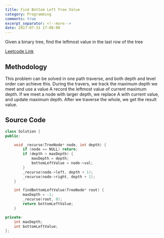 ```yaml
---
title: Find Bottom Left Tree Value
category: Programming
comments: true
excerpt_separator: <!--more-->
date: 2017-07-31 17:08:00
---
```

Given a binary tree, find the leftmost value in the last row of the tree
<!--more-->

[Leetcode Link](https://leetcode.com/problems/find-bottom-left-tree-value)

## Methodology
This problem can be solved in one path traverse, and both depth and level order can achieve this. During the travers, we track the maximum depth we meet and use a value A record the leftmost value of current maximum depth. If we meet a node with larger depth, we replace A with current value, and update maximum depth. After we traverse the whole, we get the result value.

## Source Code
```C++
class Solution {
public:

    void _recurse(TreeNode* node, int depth) {
        if (node == NULL) return;
        if (depth > maxDepth) {
            maxDepth = depth;
            bottomLeftValue = node->val;
        }
        _recurse(node->left, depth + 1);
        _recurse(node->right, depth + 1);
    }

    int findBottomLeftValue(TreeNode* root) {
        maxDepth = -1;
        _recurse(root, 0);
        return bottomLeftValue;
    }

private:
    int maxDepth;
    int bottomLeftValue;
};
```
